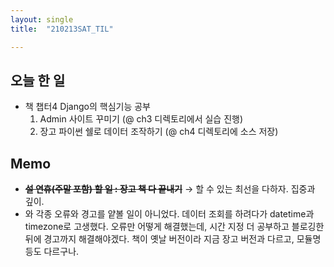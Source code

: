 ```yaml
---
layout: single
title:  "210213SAT_TIL"

---
```


## 오늘 한 일

* 책 챕터4 Django의 핵심기능 공부
  1. Admin 사이트 꾸미기 (@ ch3 디렉토리에서 실습 진행)
  2. 장고 파이썬 쉘로 데이터 조작하기 (@ ch4 디렉토리에 소스 저장)

## Memo

* **~~설 연휴(주말 포함) 할 일 : 장고 책 다 끝내기~~** → 할 수 있는 최선을 다하자. 집중과 깊이.
* 와 각종 오류와 경고를 얕볼 일이 아니었다. 데이터 조회를 하려다가 datetime과 timezone로 고생했다. 오류만 어떻게 해결했는데, 시간 지정 더 공부하고 블로깅한 뒤에 경고까지 해결해야겠다. 책이 옛날 버전이라 지금 장고 버전과 다르고, 모듈명 등도 다르구나.
